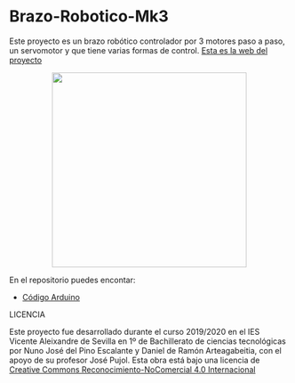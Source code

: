 # Brazo-Robotico-Mk3
Este  proyecto es un brazo robótico controlador por 3 motores paso a paso, un servomotor y que tiene varias formas de control.
[Esta es la web del proyecto](https://sites.google.com/iesvaleix.com/brazoroboticomk3)

<div align="center"><img src="Imágenes/Brazo icono.png" width="350"></div>

En el repositorio puedes encontar:

-  [Código Arduino](https://github.com/Nuno2003/Brazo-Robotico-Mk3/tree/master/Controlde_brazo_con_bt)

LICENCIA

Este proyecto fue desarrollado durante el curso 2019/2020 en el IES Vicente Aleixandre de Sevilla en 1º de Bachillerato de ciencias tecnológicas por Nuno José del Pino Escalante y Daniel de Ramón Arteagabeitia, con el apoyo de su profesor José Pujol. 
Esta obra está bajo una licencia de <a rel="license" href="http://creativecommons.org/licenses/by-nc/4.0/"> Creative Commons Reconocimiento-NoComercial 4.0 Internacional
